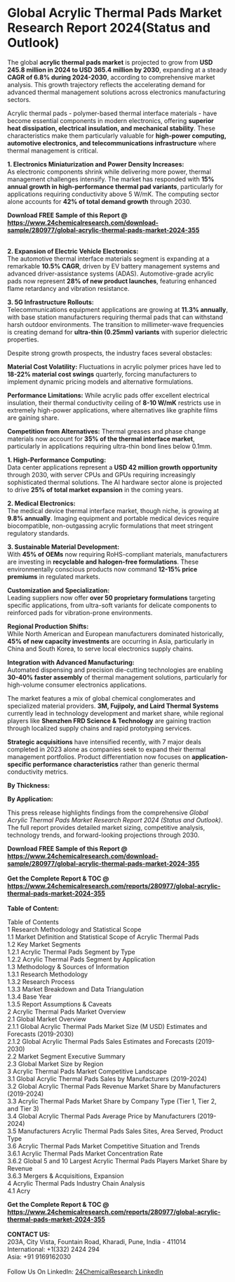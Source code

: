 <h1>Global Acrylic Thermal Pads Market Research Report 2024(Status and Outlook)</h1><p>The global <strong>acrylic thermal pads market</strong> is projected to grow from <strong>USD 245.8 million in 2024 to USD 365.4 million by 2030</strong>, expanding at a steady <strong>CAGR of 6.8% during 2024-2030</strong>, according to comprehensive market analysis. This growth trajectory reflects the accelerating demand for advanced thermal management solutions across electronics manufacturing sectors.</p><p>Acrylic thermal pads - polymer-based thermal interface materials - have become essential components in modern electronics, offering <strong>superior heat dissipation, electrical insulation, and mechanical stability</strong>. These characteristics make them particularly valuable for <strong>high-power computing, automotive electronics, and telecommunications infrastructure</strong> where thermal management is critical.</p><p><strong>1. Electronics Miniaturization and Power Density Increases:</strong><br>
As electronic components shrink while delivering more power, thermal management challenges intensify. The market has responded with <strong>15% annual growth in high-performance thermal pad variants</strong>, particularly for applications requiring conductivity above 5 W/mK. The computing sector alone accounts for <strong>42% of total demand growth</strong> through 2030.</p><div><b>Download FREE Sample of this Report @ 
            <a href="https://www.24chemicalresearch.com/download-sample/280977/global-acrylic-thermal-pads-market-2024-355">
            https://www.24chemicalresearch.com/download-sample/280977/global-acrylic-thermal-pads-market-2024-355</a></b></div><br><p><strong>2. Expansion of Electric Vehicle Electronics:</strong><br>
The automotive thermal interface materials segment is expanding at a remarkable <strong>10.5% CAGR</strong>, driven by EV battery management systems and advanced driver-assistance systems (ADAS). Automotive-grade acrylic pads now represent <strong>28% of new product launches</strong>, featuring enhanced flame retardancy and vibration resistance.</p><p><strong>3. 5G Infrastructure Rollouts:</strong><br>
Telecommunications equipment applications are growing at <strong>11.3% annually</strong>, with base station manufacturers requiring thermal pads that can withstand harsh outdoor environments. The transition to millimeter-wave frequencies is creating demand for <strong>ultra-thin (0.25mm) variants</strong> with superior dielectric properties.</p><p>Despite strong growth prospects, the industry faces several obstacles:</p><p><strong>Material Cost Volatility:</strong> Fluctuations in acrylic polymer prices have led to <strong>18-22% material cost swings</strong> quarterly, forcing manufacturers to implement dynamic pricing models and alternative formulations.</p><p><strong>Performance Limitations:</strong> While acrylic pads offer excellent electrical insulation, their thermal conductivity ceiling of <strong>8-10 W/mK</strong> restricts use in extremely high-power applications, where alternatives like graphite films are gaining share.</p><p><strong>Competition from Alternatives:</strong> Thermal greases and phase change materials now account for <strong>35% of the thermal interface market</strong>, particularly in applications requiring ultra-thin bond lines below 0.1mm.</p><p><strong>1. High-Performance Computing:</strong><br>
Data center applications represent a <strong>USD 42 million growth opportunity</strong> through 2030, with server CPUs and GPUs requiring increasingly sophisticated thermal solutions. The AI hardware sector alone is projected to drive <strong>25% of total market expansion</strong> in the coming years.</p><p><strong>2. Medical Electronics:</strong><br>
The medical device thermal interface market, though niche, is growing at <strong>9.8% annually</strong>. Imaging equipment and portable medical devices require biocompatible, non-outgassing acrylic formulations that meet stringent regulatory standards.</p><p><strong>3. Sustainable Material Development:</strong><br>
With <strong>45% of OEMs</strong> now requiring RoHS-compliant materials, manufacturers are investing in <strong>recyclable and halogen-free formulations</strong>. These environmentally conscious products now command <strong>12-15% price premiums</strong> in regulated markets.</p><p><strong>Customization and Specialization:</strong><br>
	Leading suppliers now offer <strong>over 50 proprietary formulations</strong> targeting specific applications, from ultra-soft variants for delicate components to reinforced pads for vibration-prone environments.</p><p><strong>Regional Production Shifts:</strong><br>
	While North American and European manufacturers dominated historically, <strong>45% of new capacity investments</strong> are occurring in Asia, particularly in China and South Korea, to serve local electronics supply chains.</p><p><strong>Integration with Advanced Manufacturing:</strong><br>
	Automated dispensing and precision die-cutting technologies are enabling <strong>30-40% faster assembly</strong> of thermal management solutions, particularly for high-volume consumer electronics applications.</p><p>The market features a mix of global chemical conglomerates and specialized material providers. <strong>3M, Fujipoly, and Laird Thermal Systems</strong> currently lead in technology development and market share, while regional players like <strong>Shenzhen FRD Science &amp; Technology</strong> are gaining traction through localized supply chains and rapid prototyping services.</p><p><strong>Strategic acquisitions</strong> have intensified recently, with 7 major deals completed in 2023 alone as companies seek to expand their thermal management portfolios. Product differentiation now focuses on <strong>application-specific performance characteristics</strong> rather than generic thermal conductivity metrics.</p><p><strong>By Thickness:</strong></p><p><strong>By Application:</strong></p><p>This press release highlights findings from the comprehensive <em>Global Acrylic Thermal Pads Market Research Report 2024 (Status and Outlook)</em>. The full report provides detailed market sizing, competitive analysis, technology trends, and forward-looking projections through 2030.</p><div><b>Download FREE Sample of this Report @ 
            <a href="https://www.24chemicalresearch.com/download-sample/280977/global-acrylic-thermal-pads-market-2024-355">
            https://www.24chemicalresearch.com/download-sample/280977/global-acrylic-thermal-pads-market-2024-355</a></b></div><br><div><b>Get the Complete Report & TOC @ 
            <a href="https://www.24chemicalresearch.com/reports/280977/global-acrylic-thermal-pads-market-2024-355">
            https://www.24chemicalresearch.com/reports/280977/global-acrylic-thermal-pads-market-2024-355</a></b></div><br>
            <b>Table of Content:</b><p>Table of Contents<br />
 1 Research Methodology and Statistical Scope<br />
 1.1 Market Definition and Statistical Scope of Acrylic Thermal Pads<br />
 1.2 Key Market Segments<br />
 1.2.1 Acrylic Thermal Pads Segment by Type<br />
 1.2.2 Acrylic Thermal Pads Segment by Application<br />
 1.3 Methodology & Sources of Information<br />
 1.3.1 Research Methodology<br />
 1.3.2 Research Process<br />
 1.3.3 Market Breakdown and Data Triangulation<br />
 1.3.4 Base Year<br />
 1.3.5 Report Assumptions & Caveats<br />
 2 Acrylic Thermal Pads Market Overview<br />
 2.1 Global Market Overview<br />
 2.1.1 Global Acrylic Thermal Pads Market Size (M USD) Estimates and Forecasts (2019-2030)<br />
 2.1.2 Global Acrylic Thermal Pads Sales Estimates and Forecasts (2019-2030)<br />
 2.2 Market Segment Executive Summary<br />
 2.3 Global Market Size by Region<br />
 3 Acrylic Thermal Pads Market Competitive Landscape<br />
 3.1 Global Acrylic Thermal Pads Sales by Manufacturers (2019-2024)<br />
 3.2 Global Acrylic Thermal Pads Revenue Market Share by Manufacturers (2019-2024)<br />
 3.3 Acrylic Thermal Pads Market Share by Company Type (Tier 1, Tier 2, and Tier 3)<br />
 3.4 Global Acrylic Thermal Pads Average Price by Manufacturers (2019-2024)<br />
 3.5 Manufacturers Acrylic Thermal Pads Sales Sites, Area Served, Product Type<br />
 3.6 Acrylic Thermal Pads Market Competitive Situation and Trends<br />
 3.6.1 Acrylic Thermal Pads Market Concentration Rate<br />
 3.6.2 Global 5 and 10 Largest Acrylic Thermal Pads Players Market Share by Revenue<br />
 3.6.3 Mergers & Acquisitions, Expansion<br />
 4 Acrylic Thermal Pads Industry Chain Analysis<br />
 4.1 Acry</p><div><b>Get the Complete Report & TOC @ 
            <a href="https://www.24chemicalresearch.com/reports/280977/global-acrylic-thermal-pads-market-2024-355">
            https://www.24chemicalresearch.com/reports/280977/global-acrylic-thermal-pads-market-2024-355</a></b></div><br><b>CONTACT US:</b><br>
            203A, City Vista, Fountain Road, Kharadi, Pune, India - 411014<br>
            International: +1(332) 2424 294<br>
            Asia: +91 9169162030 <br><br>
            Follow Us On LinkedIn: <a href="https://www.linkedin.com/company/24chemicalresearch/">24ChemicalResearch LinkedIn</a>